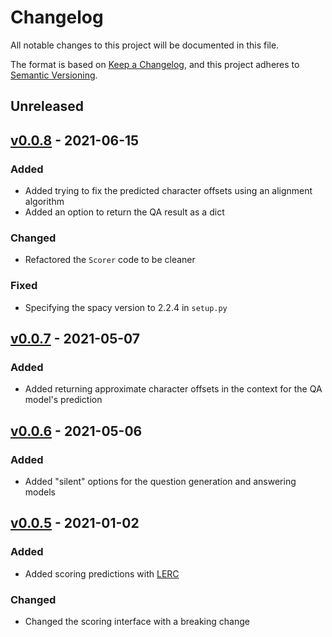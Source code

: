 # Changelog
All notable changes to this project will be documented in this file.

The format is based on [Keep a Changelog](https://keepachangelog.com/en/1.0.0/),
and this project adheres to [Semantic Versioning](https://semver.org/spec/v2.0.0.html).

## Unreleased

## [v0.0.8](https://github.com/danieldeutsch/qaeval/releases/tag/0.0.8) - 2021-06-15
### Added
- Added trying to fix the predicted character offsets using an alignment algorithm
- Added an option to return the QA result as a dict

### Changed
- Refactored the `Scorer` code to be cleaner

### Fixed
- Specifying the spacy version to 2.2.4 in `setup.py`

## [v0.0.7](https://github.com/danieldeutsch/qaeval/releases/tag/0.0.7) - 2021-05-07
### Added
- Added returning approximate character offsets in the context for the QA model's prediction

## [v0.0.6](https://github.com/danieldeutsch/qaeval/releases/tag/0.0.6) - 2021-05-06
### Added
- Added "silent" options for the question generation and answering models

## [v0.0.5](https://github.com/danieldeutsch/qaeval/releases/tag/0.0.5) - 2021-01-02
### Added
- Added scoring predictions with [LERC](https://arxiv.org/abs/2010.03636)

### Changed
- Changed the scoring interface with a breaking change 
